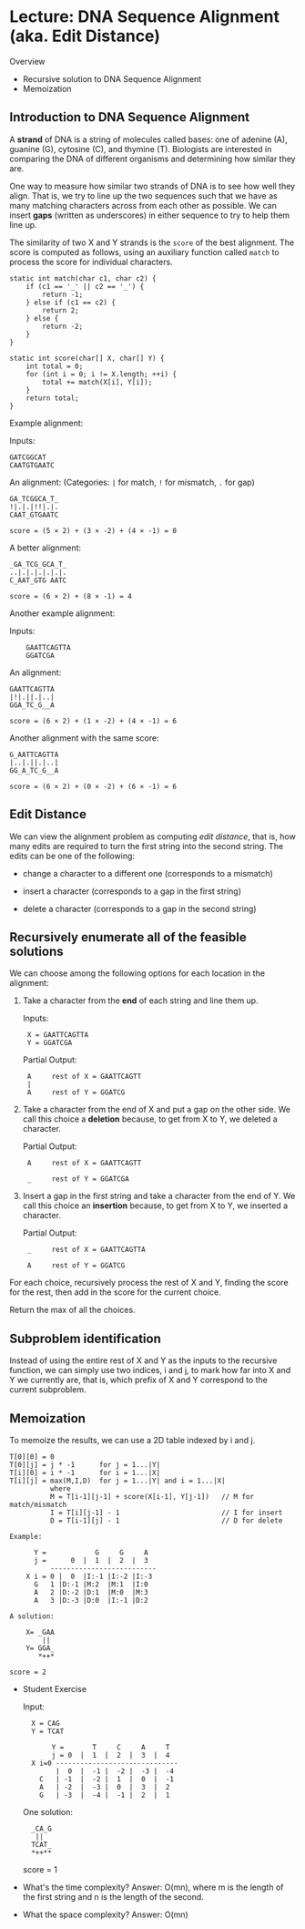 # Lecture: DNA Sequence Alignment (aka. Edit Distance)

Overview

* Recursive solution to DNA Sequence Alignment
* Memoization

## Introduction to DNA Sequence Alignment

A **strand** of DNA is a string of molecules called bases: one of adenine
(A), guanine (G), cytosine (C), and thymine (T). Biologists are
interested in comparing the DNA of different organisms and determining
how similar they are.

One way to measure how similar two strands of DNA is to see how well
they align. That is, we try to line up the two sequences such that we
have as many matching characters across from each other as
possible. We can insert **gaps** (written as underscores) in either
sequence to try to help them line up.

The similarity of two X and Y strands is the `score` of the best
alignment. The score is computed as follows, using an auxiliary
function called `match` to process the score for individual
characters.

	static int match(char c1, char c2) {
		if (c1 == '_' || c2 == '_') {
			return -1;
		} else if (c1 == c2) {
			return 2;
		} else {
			return -2;
		}
	}

	static int score(char[] X, char[] Y) {
		int total = 0;
		for (int i = 0; i != X.length; ++i) {
			total += match(X[i], Y[i]);
		}
		return total;
	}

Example alignment:

Inputs:

	GATCGGCAT
	CAATGTGAATC

An alignment: (Categories: `|` for match, `!` for mismatch, `.` for gap)

	GA_TCGGCA_T_
	!|.|.|!!|.|.
	CAAT_GTGAATC

    score = (5 × 2) + (3 × -2) + (4 × -1) = 0

A better alignment:

	_GA_TCG_GCA_T_
	..|.|.|.|.|.|.
	C_AAT_GTG AATC

    score = (6 × 2) + (8 × -1) = 4

Another example alignment:
    
Inputs:

		GAATTCAGTTA
		GGATCGA

An alignment:

	GAATTCAGTTA
	|!|.||.|..|
	GGA_TC_G__A

	score = (6 × 2) + (1 × -2) + (4 × -1) = 6

Another alignment with the same score:

	G_AATTCAGTTA
	|..|.||.|..|
	GG_A_TC_G__A

	score = (6 × 2) + (0 × -2) + (6 × -1) = 6

## Edit Distance

We can view the alignment problem as computing *edit distance*,
that is, how many edits are required to turn the first string
into the second string. The edits can be one of the following:

* change a character to a different one (corresponds to a mismatch)

* insert a character (corresponds to a gap in the first string)

* delete a character (corresponds to a gap in the second string)


## Recursively enumerate all of the feasible solutions

We can choose among the following options for each location in the
alignment:
      
1. Take a character from the **end** of each string and line them up.

	Inputs:

		X = GAATTCAGTTA
		Y = GGATCGA

	Partial Output:

		A     rest of X = GAATTCAGTT
		|
		A     rest of Y = GGATCG

2. Take a character from the end of X and put a gap on the other side.
   We call this choice a **deletion** because, to get from X to Y,
   we deleted a character.

	Partial Output:

		A     rest of X = GAATTCAGTT

		_     rest of Y = GGATCGA

3. Insert a gap in the first string and take a character from
   the end of Y.  We call this choice an **insertion** because,
   to get from X to Y, we inserted a character.

	Partial Output:

		_     rest of X = GAATTCAGTTA

		A     rest of Y = GGATCG


For each choice, recursively process the rest of X and Y, finding the
score for the rest, then add in the score for the current choice.

Return the max of all the choices.

## Subproblem identification

Instead of using the entire rest of X and Y as the inputs to the
recursive function, we can simply use two indices, i and j, to mark
how far into X and Y we currently are, that is, which prefix of X and
Y correspond to the current subproblem.

## Memoization 

To memoize the results, we can use a 2D table indexed by i and j.

	T[0][0] = 0
	T[0][j] = j * -1      for j = 1...|Y|
	T[i][0] = i * -1      for i = 1...|X|
	T[i][j] = max(M,I,D)  for j = 1...|Y| and i = 1...|X|
			  where
			  M = T[i-1][j-1] + score(X[i-1], Y[j-1])   // M for match/mismatch
			  I = T[i][j-1] - 1                         // I for insert
			  D = T[i-1][j] - 1                         // D for delete

    Example:

          Y =            G     G     A
          j =      0  |  1  |  2  |  3
              --------------------------
        X i = 0 |  0  |I:-1 |I:-2 |I:-3
          G   1 |D:-1 |M:2  |M:1  |I:0
          A   2 |D:-2 |D:1  |M:0  |M:3
          A   3 |D:-3 |D:0  |I:-1 |D:2

    A solution:

        X= _GAA
            ||
        Y= GGA_
           *++*

    score = 2

* Student Exercise

    Input:

        X = CAG
        Y = TCAT

             Y =       T     C     A     T
             j = 0  |  1  |  2  |  3  |  4
        X i=0 ------------------------------
              |  0  |  -1 |  -2 |  -3 |  -4 
          C   | -1  |  -2 |  1  |  0  |  -1 
          A   | -2  |  -3 |  0  |  3  |  2
          G   | -3  |  -4 |  -1 |  2  |  1

    One solution:

        _CA_G
         ||
        TCAT_
        *++**

    score = 1

* What's the time complexity? Answer: O(mn), where m is the length
  of the first string and n is the length of the second.

* What the space complexity? Answer: O(mn)
